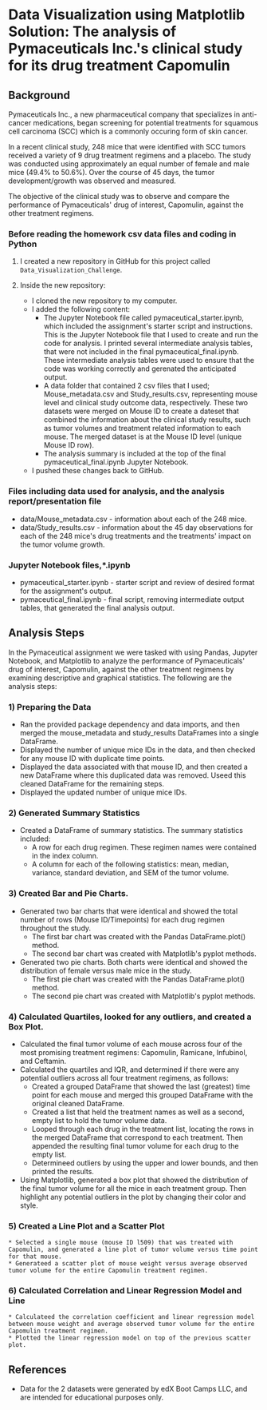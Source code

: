 # Data Visualization using Matplotlib Solution: The analysis of Pymaceuticals Inc.'s clinical study for its drug treatment Capomulin 

## Background
Pymaceuticals Inc., a new pharmaceutical company that specializes in anti-cancer medications, began screening for potential treatments for squamous cell carcinoma (SCC) which is a commonly occuring form of skin cancer.

In a recent clinical study, 248 mice that were identified with SCC tumors received a variety of 9 drug treatment regimens and a placebo. The study was conducted using approximately an equal number of female and male mice (49.4% to 50.6%). Over the course of 45 days, the tumor development/growth was observed and measured.

The objective of the clinical study was to observe and compare the performance of Pymaceuticals' drug of interest, Capomulin, against the other treatment regimens.

### Before reading the homework csv data files and coding in Python

1. I created a new repository in GitHub for this project called `Data_Visualization_Challenge`. 

2. Inside the new repository:
    * I cloned the new repository to my computer.
    * I added the following content:
      -	The Jupyter Notebook file called pymaceutical_starter.ipynb, which included the assignment's starter script and instructions.  This is the Jupyter Notebook file that I used to create and run the code for analysis.  I printed several intermediate analysis tables, that were not included in the final pymaceutical_final.ipynb.  These intermediate analysis tables were used to ensure that the code was working correctly and gerenated the anticipated output.
      -	A data folder that contained 2 csv files that I used; Mouse_metadata.csv and Study_results.csv, representing mouse level and clinical study outcome data, respectively. These two datasets were merged on Mouse ID to create a dateset that combined the information about the clinical study results, such as tumor volumes and treatment related information to each mouse.  The merged dataset is at the Mouse ID level (unique Mouse ID row).
      -	The analysis summary is included at the top of the final pymaceutical_final.ipynb Jupyter Notebook.
    * I pushed these changes back to GitHub. 

### Files including data used for analysis, and the analysis report/presentation file

* data/Mouse_metadata.csv - information about each of the 248 mice.  
* data/Study_results.csv - information about the 45 day observations for each of the 248 mice's drug treatments and the treatments' impact on the tumor volume growth.

### Jupyter Notebook files,*.ipynb

* pymaceutical_starter.ipynb - starter script and review of desired format for the assignment's output.  
* pymaceutical_final.ipynb - final script, removing intermediate output tables, that generated the final analysis output. 

## Analysis Steps
In the Pymaceutical assignment we were tasked with using Pandas, Jupyter Notebook, and Matplotlib to analyze the performance of Pymaceuticals' drug of interest, Capomulin, against the other treatment regimens by examining descriptive and graphical statistics.  The following are the analysis steps:

### 1) Preparing the Data
  * Ran the provided package dependency and data imports, and then merged the mouse_metadata and study_results DataFrames into a single DataFrame.
  * Displayed the number of unique mice IDs in the data, and then checked for any mouse ID with duplicate time points. 
  * Displayed the data associated with that mouse ID, and then created a new DataFrame where this duplicated data was removed. Useed this cleaned DataFrame for the
    remaining steps.
  * Displayed the updated number of unique mice IDs.
  
### 2) Generated Summary Statistics
  * Created a DataFrame of summary statistics. The summary statistics included:
    - A row for each drug regimen. These regimen names were contained in the index column.
    - A column for each of the following statistics: mean, median, variance, standard deviation, and SEM of the tumor volume.
### 3) Created Bar and Pie Charts.  
   * Generated two bar charts that were identical and showed the total number of rows (Mouse ID/Timepoints) for each drug regimen throughout the study.
     - The first bar chart was created with the Pandas DataFrame.plot() method. 
     - The second bar chart was created with Matplotlib's pyplot methods.
   * Generated two pie charts. Both charts were identical and showed the distribution of female versus male mice in the study.
     - The first pie chart was created with the Pandas DataFrame.plot() method. 
     - The second pie chart was created with Matplotlib's pyplot methods.
### 4) Calculated Quartiles, looked for any outliers, and created a Box Plot.
   * Calculated the final tumor volume of each mouse across four of the most promising treatment regimens: Capomulin, Ramicane, Infubinol, and Ceftamin. 
   * Calculated the quartiles and IQR, and determined if there were any potential outliers across all four treatment regimens, as follows: 
      - Created a grouped DataFrame that showed the last (greatest) time point for each mouse and merged this grouped DataFrame with the original cleaned DataFrame.
      - Created a list that held the treatment names as well as a second, empty list to hold the tumor volume data.
      - Looped through each drug in the treatment list, locating the rows in the merged DataFrame that correspond to each treatment. Then appended the resulting final tumor 
        volume for each drug to the empty list.
      - Determineed outliers by using the upper and lower bounds, and then printed the results.
   * Using Matplotlib, generated a box plot that showed the distribution of the final tumor volume for all the mice in each treatment group. Then highlight any potential
     outliers in the plot by changing their color and style.
### 5)  Created a Line Plot and a Scatter Plot
    * Selected a single mouse (mouse ID l509) that was treated with Capomulin, and generated a line plot of tumor volume versus time point for that mouse.
    * Generateed a scatter plot of mouse weight versus average observed tumor volume for the entire Capomulin treatment regimen.
### 6)  Calculated Correlation and Linear Regression Model and Line
    * Calculateed the correlation coefficient and linear regression model between mouse weight and average observed tumor volume for the entire Capomulin treatment regimen.
    * Plotted the linear regression model on top of the previous scatter plot.

## References
* Data for the 2 datasets were generated by edX Boot Camps LLC, and are intended for educational purposes only.
